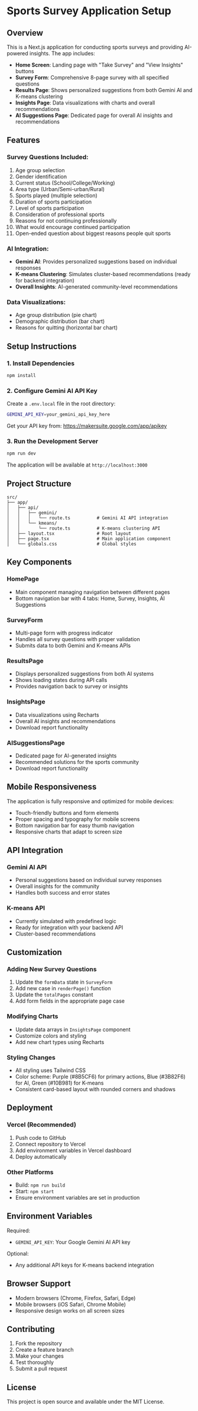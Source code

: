# Sports Survey Application Setup

## Overview
This is a Next.js application for conducting sports surveys and providing AI-powered insights. The app includes:

- **Home Screen**: Landing page with "Take Survey" and "View Insights" buttons
- **Survey Form**: Comprehensive 8-page survey with all specified questions
- **Results Page**: Shows personalized suggestions from both Gemini AI and K-means clustering
- **Insights Page**: Data visualizations with charts and overall recommendations
- **AI Suggestions Page**: Dedicated page for overall AI insights and recommendations

## Features

### Survey Questions Included:
1. Age group selection
2. Gender identification
3. Current status (School/College/Working)
4. Area type (Urban/Semi-urban/Rural)
5. Sports played (multiple selection)
6. Duration of sports participation
7. Level of sports participation
8. Consideration of professional sports
9. Reasons for not continuing professionally
10. What would encourage continued participation
11. Open-ended question about biggest reasons people quit sports

### AI Integration:
- **Gemini AI**: Provides personalized suggestions based on individual responses
- **K-means Clustering**: Simulates cluster-based recommendations (ready for backend integration)
- **Overall Insights**: AI-generated community-level recommendations

### Data Visualizations:
- Age group distribution (pie chart)
- Demographic distribution (bar chart)
- Reasons for quitting (horizontal bar chart)

## Setup Instructions

### 1. Install Dependencies
```bash
npm install
```

### 2. Configure Gemini AI API Key
Create a `.env.local` file in the root directory:
```bash
GEMINI_API_KEY=your_gemini_api_key_here
```

Get your API key from: https://makersuite.google.com/app/apikey

### 3. Run the Development Server
```bash
npm run dev
```

The application will be available at `http://localhost:3000`

## Project Structure

```
src/
├── app/
│   ├── api/
│   │   ├── gemini/
│   │   │   └── route.ts          # Gemini AI API integration
│   │   └── kmeans/
│   │       └── route.ts          # K-means clustering API
│   ├── layout.tsx                # Root layout
│   ├── page.tsx                  # Main application component
│   └── globals.css               # Global styles
```

## Key Components

### HomePage
- Main component managing navigation between different pages
- Bottom navigation bar with 4 tabs: Home, Survey, Insights, AI Suggestions

### SurveyForm
- Multi-page form with progress indicator
- Handles all survey questions with proper validation
- Submits data to both Gemini and K-means APIs

### ResultsPage
- Displays personalized suggestions from both AI systems
- Shows loading states during API calls
- Provides navigation back to survey or insights

### InsightsPage
- Data visualizations using Recharts
- Overall AI insights and recommendations
- Download report functionality

### AISuggestionsPage
- Dedicated page for AI-generated insights
- Recommended solutions for the sports community
- Download report functionality

## Mobile Responsiveness

The application is fully responsive and optimized for mobile devices:
- Touch-friendly buttons and form elements
- Proper spacing and typography for mobile screens
- Bottom navigation bar for easy thumb navigation
- Responsive charts that adapt to screen size

## API Integration

### Gemini AI API
- Personal suggestions based on individual survey responses
- Overall insights for the community
- Handles both success and error states

### K-means API
- Currently simulated with predefined logic
- Ready for integration with your backend API
- Cluster-based recommendations

## Customization

### Adding New Survey Questions
1. Update the `formData` state in `SurveyForm`
2. Add new case in `renderPage()` function
3. Update the `totalPages` constant
4. Add form fields in the appropriate page case

### Modifying Charts
- Update data arrays in `InsightsPage` component
- Customize colors and styling
- Add new chart types using Recharts

### Styling Changes
- All styling uses Tailwind CSS
- Color scheme: Purple (#8B5CF6) for primary actions, Blue (#3B82F6) for AI, Green (#10B981) for K-means
- Consistent card-based layout with rounded corners and shadows

## Deployment

### Vercel (Recommended)
1. Push code to GitHub
2. Connect repository to Vercel
3. Add environment variables in Vercel dashboard
4. Deploy automatically

### Other Platforms
- Build: `npm run build`
- Start: `npm start`
- Ensure environment variables are set in production

## Environment Variables

Required:
- `GEMINI_API_KEY`: Your Google Gemini AI API key

Optional:
- Any additional API keys for K-means backend integration

## Browser Support

- Modern browsers (Chrome, Firefox, Safari, Edge)
- Mobile browsers (iOS Safari, Chrome Mobile)
- Responsive design works on all screen sizes

## Contributing

1. Fork the repository
2. Create a feature branch
3. Make your changes
4. Test thoroughly
5. Submit a pull request

## License

This project is open source and available under the MIT License.

